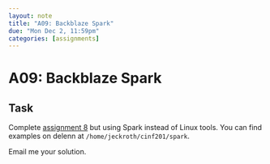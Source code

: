 ```yaml
---
layout: note
title: "A09: Backblaze Spark"
due: "Mon Dec 2, 11:59pm"
categories: [assignments]
---
```


# A09: Backblaze Spark

## Task

Complete [assignment 8](http://cinf201.artifice.cc/assignments/a08.html) but using Spark instead of Linux tools. You can find examples on delenn at `/home/jeckroth/cinf201/spark`.

Email me your solution.

